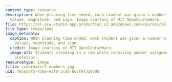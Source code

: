 ```yaml
---
content_type: resource
description: When planning time ended, each student was given a number with varying
  values, magnitude, and sign. Image courtesy of MIT OpenCourseWare.
file: https://ol-ocw-studio-app-production.s3.amazonaws.com/courses/18-821-project-laboratory-in-mathematics-spring-2013/fe5ac6f54508e2f03cd8b65f9731070b_icebreaker2-numbers.jpg
file_type: image/jpeg
image_metadata:
  caption: When planning time ended, each student was given a number with varying
    values, magnitude, and sign.
  credit: Image courtesy of MIT OpenCourseWare.
  image-alt: Students standing in a row while receiving number assignments from the
    professor.
resourcetype: Image
title: icebreaker2-numbers.jpg
uid: fe5ac6f5-4508-e2f0-3cd8-b65f9731070b
---
```

